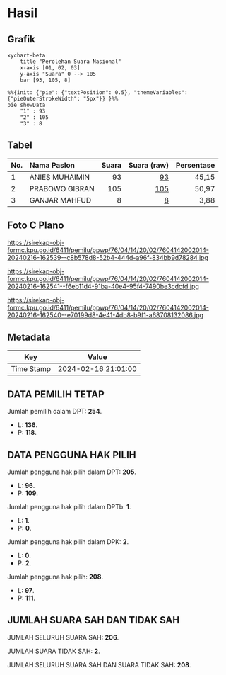 # Hasil

## Grafik

```mermaid
xychart-beta
    title "Perolehan Suara Nasional"
    x-axis [01, 02, 03]
    y-axis "Suara" 0 --> 105
    bar [93, 105, 8]
```

```mermaid
%%{init: {"pie": {"textPosition": 0.5}, "themeVariables": {"pieOuterStrokeWidth": "5px"}} }%%
pie showData
    "1" : 93
    "2" : 105
    "3" : 8
```

## Tabel

| No. | Nama Paslon    | Suara | Suara (raw) | Persentase |
|:--- |:-------------- | -----:| -----------:| ----------:|
| 1   | ANIES MUHAIMIN | 93    | [93][p-1]   | 45,15      |
| 2   | PRABOWO GIBRAN | 105   | [105][p-2]  | 50,97      |
| 3   | GANJAR MAHFUD  | 8     | [8][p-3]    | 3,88       |


[p-1]: https://github.com/gigit-pemilu/pemilu-2024/blob/main/pilpres/hitung-suara/sub/76-sulawesi-barat/sub/04-polewali-mandar/sub/14-matakali/sub/2002-petampanua/sub/014-tps/sub/paslon-1.txt
[p-2]: https://github.com/gigit-pemilu/pemilu-2024/blob/main/pilpres/hitung-suara/sub/76-sulawesi-barat/sub/04-polewali-mandar/sub/14-matakali/sub/2002-petampanua/sub/014-tps/sub/paslon-2.txt
[p-3]: https://github.com/gigit-pemilu/pemilu-2024/blob/main/pilpres/hitung-suara/sub/76-sulawesi-barat/sub/04-polewali-mandar/sub/14-matakali/sub/2002-petampanua/sub/014-tps/sub/paslon-3.txt

## Foto C Plano

https://sirekap-obj-formc.kpu.go.id/6411/pemilu/ppwp/76/04/14/20/02/7604142002014-20240216-162539--c8b578d8-52b4-444d-a96f-834bb9d78284.jpg

https://sirekap-obj-formc.kpu.go.id/6411/pemilu/ppwp/76/04/14/20/02/7604142002014-20240216-162541--f6eb11d4-91ba-40e4-95f4-7490be3cdcfd.jpg

https://sirekap-obj-formc.kpu.go.id/6411/pemilu/ppwp/76/04/14/20/02/7604142002014-20240216-162540--e70199d8-4e41-4db8-b9f1-a68708132086.jpg


## Metadata

| Key        | Value               |
| ---------- | ------------------- |
| Time Stamp | 2024-02-16 21:01:00 |


## DATA PEMILIH TETAP

Jumlah pemilih dalam DPT: **254**.
 * L: **136**.
 * P: **118**.

## DATA PENGGUNA HAK PILIH

Jumlah pengguna hak pilih dalam DPT: **205**.
 * L: **96**.
 * P: **109**.

Jumlah pengguna hak pilih dalam DPTb: **1**.
 * L: **1**.
 * P: **0**.

Jumlah pengguna hak pilih dalam DPK: **2**.
 * L: **0**.
 * P: **2**.

Jumlah pengguna hak pilih: **208**.
 * L: **97**.
 * P: **111**.

## JUMLAH SUARA SAH DAN TIDAK SAH

JUMLAH SELURUH SUARA SAH: **206**.

JUMLAH SUARA TIDAK SAH: **2**.

JUMLAH SELURUH SUARA SAH DAN SUARA TIDAK SAH: **208**.


